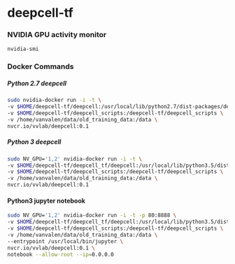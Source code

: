 # deepcell-tf


### NVIDIA GPU activity monitor
`nvidia-smi`

### Docker Commands

##### Python 2.7 deepcell
```bash
sudo nvidia-docker run -i -t \
-v $HOME/deepcell-tf/deepcell:/usr/local/lib/python2.7/dist-packages/deepcell/ \
-v $HOME/deepcell-tf/deepcell_scripts:/deepcell-tf/deepcell_scripts \
-v /home/vanvalen/data/old_training_data:/data \
nvcr.io/vvlab/deepcell:0.1
```

##### Python 3 deepcell
```bash
sudo NV_GPU='1,2' nvidia-docker run -i -t \
-v $HOME/deepcell-tf/deepcell_tf/deepcell:/usr/local/lib/python3.5/dist-packages/deepcell/ \
-v $HOME/deepcell-tf/deepcell_scripts:/deepcell-tf/deepcell_scripts \
-v /home/vanvalen/data/old_training_data:/data \
nvcr.io/vvlab/deepcell:0.1
```

#### Python3 jupyter notebook
```bash
sudo NV_GPU='1,2' nvidia-docker run -i -t -p 80:8888 \
-v $HOME/deepcell-tf/deepcell_tf/deepcell:/usr/local/lib/python3.5/dist-packages/deepcell/ \
-v $HOME/deepcell-tf/deepcell_scripts:/deepcell-tf/deepcell_scripts \
-v /home/vanvalen/data/old_training_data:/data \
--entrypoint /usr/local/bin/jupyter \
nvcr.io/vvlab/deepcell:0.1 \
notebook --allow-root --ip=0.0.0.0
```
